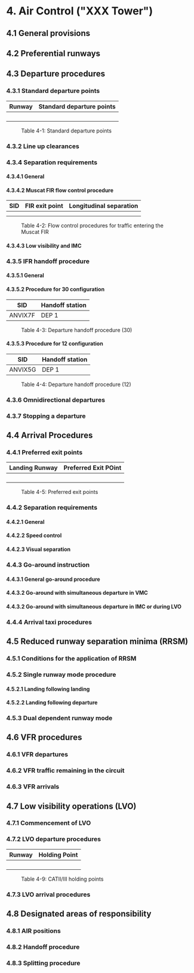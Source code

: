 # 4. Air Control ("XXX Tower")
## 4.1 General provisions

## 4.2 Preferential runways

## 4.3 Departure procedures
### 4.3.1 Standard departure points

| Runway | Standard departure points |
|:------:|:-------------------------:|
|        |                           |
|        |                           |
|        |                           |
|        |                           |
<figure markdown>
  <figcaption>Table 4-1: Standard departure points</figcaption>
</figure>

### 4.3.2 Line up clearances

### 4.3.4 Separation requirements
#### 4.3.4.1 General

#### 4.3.4.2 Muscat FIR flow control procedure

|  SID  | FIR exit point | Longitudinal separation |
|:-----:|:--------------:|-------------------------|
|       |                |                         |
|       |                |                         |
<figure markdown>
  <figcaption>Table 4-2: Flow control procedures for traffic entering the Muscat FIR</figcaption>
</figure>

#### 4.3.4.3 Low visibility and IMC

### 4.3.5 IFR handoff procedure
#### 4.3.5.1 General

#### 4.3.5.2 Procedure for 30 configuration

<table><thead>
  <tr>
    <th>SID</th>
    <th>Handoff station</th>
  </tr></thead>
<tbody>
  <tr>
    <td>ANVIX7F</td>
    <td >DEP 1</td>
  </tr>
</tbody>
</table>
<figure markdown>
  <figcaption>Table 4-3: Departure handoff procedure (30)</figcaption>
</figure>

#### 4.3.5.3 Procedure for 12 configuration

<table><thead>
  <tr>
    <th>SID</th>
    <th>Handoff station</th>
  </tr></thead>
<tbody>
  <tr>
    <td>ANVIX5G</td>
    <td>DEP 1</td>
  </tr>

</tbody>
</table>
<figure markdown>
  <figcaption>Table 4-4: Departure handoff procedure (12)</figcaption>
</figure>

### 4.3.6 Omnidirectional departures

### 4.3.7 Stopping a departure

## 4.4 Arrival Procedures
### 4.4.1 Preferred exit points

| Landing Runway | Preferred Exit POint |
|:--------------:|:--------------------:|
|                |                      |
|                |                      |
|                |                      |
|                |                      |
<figure markdown>
  <figcaption>Table 4-5: Preferred exit points</figcaption>
</figure>

### 4.4.2 Separation requirements
#### 4.4.2.1 General

#### 4.4.2.2 Speed control

#### 4.4.2.3 Visual separation

### 4.4.3 Go-around instruction
#### 4.4.3.1 General go-around procedure

#### 4.4.3.2 Go-around with simultaneous departure in VMC

#### 4.4.3.2 Go-around with simultaneous departure in IMC or during LVO

### 4.4.4 Arrival taxi procedures

## 4.5 Reduced runway separation minima (RRSM)
### 4.5.1 Conditions for the application of RRSM

### 4.5.2 Single runway mode procedure
#### 4.5.2.1 Landing following landing

#### 4.5.2.2 Landing following departure

### 4.5.3 Dual dependent runway mode

## 4.6 VFR procedures
### 4.6.1 VFR departures

### 4.6.2 VFR traffic remaining in the circuit

### 4.6.3 VFR arrivals

## 4.7 Low visibility operations (LVO)
### 4.7.1 Commencement of LVO

### 4.7.2 LVO departure procedures

| Runway | Holding Point |
|:------:|:-------------:|
|        |               |
|        |               |
|        |               |
|        |               |
<figure markdown>
  <figcaption>Table 4-9: CATII/III holding points</figcaption>
</figure>

### 4.7.3 LVO arrival procedures

## 4.8 Designated areas of responsibility
### 4.8.1 AIR positions

### 4.8.2 Handoff procedure

### 4.8.3 Splitting procedure